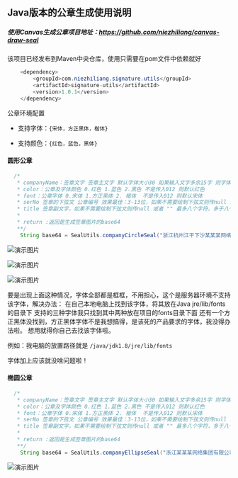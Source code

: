## Java版本的公章生成使用说明

##### 使用Canvas生成公章项目地址：https://github.com/niezhiliang/canvas-draw-seal

该项目已经发布到Maven中央仓库，使用只需要在pom文件中依赖就好

```java
    <dependency>
        <groupId>com.niezhiliang.signature.utils</groupId>
        <artifactId>signature-utils</artifactId>
        <version>1.0.1</version>
    </dependency>

```
公章环境配置

- 支持字体：`{宋体，方正黑体，楷体}`

- 支持颜色：`{红色，蓝色，黑体}`

#### 圆形公章

```java
  /*
   * companyName：签章文字 签章主文字 默认字体大小30 如果输入文字多余15字 则字体会自动缩小为23
   * color：公章及字体颜色 0.红色 1.蓝色 2.黑色 不是传入012 则默认红色
   * font：公章字体 0.宋体 1.方正黑体 2. 楷体  不是传入012 则默认宋体
   * serNo 签章的下弦文 公章编号 效果最佳：3-13位，如果不需要绘制下弦文则传null 或者 ""
   * title 签章副文字，如果不需要绘制下弦文则传null 或者 "" 最多八个字符，多于八个字符会覆盖掉主文字
   * 
   * return :返回是生成签章图片的base64
   **/
    String base64 = SealUtils.companyCircleSeal("浙江杭州江干下沙某某某网络集团有限公司",0,0,"XX专用","1234567899876");
```

![演示图片](https://github.com/niezhiliang/signature-utils/blob/master/imgs/%E9%BB%91%E4%BD%93.png)

![演示图片](https://github.com/niezhiliang/signature-utils/blob/master/imgs/%E6%A5%B7%E4%BD%93.png)

![演示图片](https://github.com/niezhiliang/signature-utils/blob/master/imgs/%E6%96%B9%E6%AD%A3%E9%BB%91%E4%BD%93.png)

要是出现上面这种情况，字体全部都是框框，不用担心，这个是服务器环境不支持该字体，解决办法：
在自己本地电脑上找到该字体，将其放在Java jre/lib/fonts的目录下 支持的三种字体我只找到其中两种放在项目的fonts目录下面 还有一个方正黑体没找到，方正黑体字体不是我想搞得，是该死的产品要求的字体，我没得办法啦。
想用就得你自己去找该字体啦。

例如：我电脑的放置路径就是 `/java/jdk1.8/jre/lib/fonts`

字体加上应该就没啥问题啦！

#### 椭圆公章
```java
  /*
   * companyName：签章文字 签章主文字 默认字体大小30 如果输入文字多余15字 则字体会自动缩小为23
   * color：公章及字体颜色 0.红色 1.蓝色 2.黑色 不是传入012 则默认红色
   * font：公章字体 0.宋体 1.方正黑体 2. 楷体  不是传入012 则默认宋体
   * serNo 签章的下弦文 公章编号 效果最佳：3-13位，如果不需要绘制下弦文则传null 或者 ""
   * title 签章副文字，如果不需要绘制下弦文则传null 或者 "" 最多八个字符，多于八个字符会覆盖掉主文字
   * 
   * return :返回是生成签章图片的base64
   **/
    String base64 = SealUtils.companyEllipseSeal("浙江某某某网络集团有限公司",0,0,"XX专用","1234567899876");
```
![演示图片](https://github.com/niezhiliang/signature-utils/blob/master/imgs/%E5%AE%8B%E4%BD%93.png)




